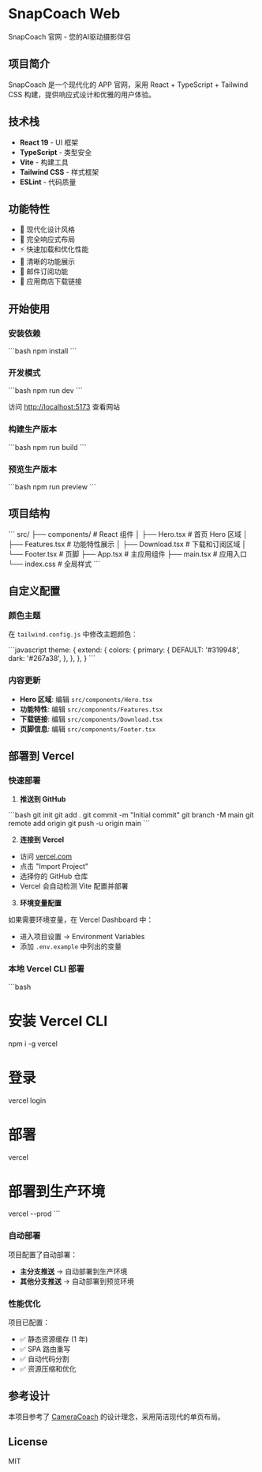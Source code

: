 # SnapCoach Web

SnapCoach 官网 - 您的AI驱动摄影伴侣

## 项目简介

SnapCoach 是一个现代化的 APP 官网，采用 React + TypeScript + Tailwind CSS 构建，提供响应式设计和优雅的用户体验。

## 技术栈

- **React 19** - UI 框架
- **TypeScript** - 类型安全
- **Vite** - 构建工具
- **Tailwind CSS** - 样式框架
- **ESLint** - 代码质量

## 功能特性

- 🎨 现代化设计风格
- 📱 完全响应式布局
- ⚡ 快速加载和优化性能
- 🎯 清晰的功能展示
- 📧 邮件订阅功能
- 🔗 应用商店下载链接

## 开始使用

### 安装依赖

\`\`\`bash
npm install
\`\`\`

### 开发模式

\`\`\`bash
npm run dev
\`\`\`

访问 [http://localhost:5173](http://localhost:5173) 查看网站

### 构建生产版本

\`\`\`bash
npm run build
\`\`\`

### 预览生产版本

\`\`\`bash
npm run preview
\`\`\`

## 项目结构

\`\`\`
src/
├── components/          # React 组件
│   ├── Hero.tsx        # 首页 Hero 区域
│   ├── Features.tsx    # 功能特性展示
│   ├── Download.tsx    # 下载和订阅区域
│   └── Footer.tsx      # 页脚
├── App.tsx             # 主应用组件
├── main.tsx            # 应用入口
└── index.css           # 全局样式
\`\`\`

## 自定义配置

### 颜色主题

在 `tailwind.config.js` 中修改主题颜色：

\`\`\`javascript
theme: {
  extend: {
    colors: {
      primary: {
        DEFAULT: '#319948',
        dark: '#267a38',
      },
    },
  },
}
\`\`\`

### 内容更新

- **Hero 区域**: 编辑 `src/components/Hero.tsx`
- **功能特性**: 编辑 `src/components/Features.tsx`
- **下载链接**: 编辑 `src/components/Download.tsx`
- **页脚信息**: 编辑 `src/components/Footer.tsx`

## 部署到 Vercel

### 快速部署

1. **推送到 GitHub**

\`\`\`bash
git init
git add .
git commit -m "Initial commit"
git branch -M main
git remote add origin <your-repo-url>
git push -u origin main
\`\`\`

2. **连接到 Vercel**

- 访问 [vercel.com](https://vercel.com)
- 点击 "Import Project"
- 选择你的 GitHub 仓库
- Vercel 会自动检测 Vite 配置并部署

3. **环境变量配置**

如果需要环境变量，在 Vercel Dashboard 中：
- 进入项目设置 → Environment Variables
- 添加 `.env.example` 中列出的变量

### 本地 Vercel CLI 部署

\`\`\`bash
# 安装 Vercel CLI
npm i -g vercel

# 登录
vercel login

# 部署
vercel

# 部署到生产环境
vercel --prod
\`\`\`

### 自动部署

项目配置了自动部署：
- **主分支推送** → 自动部署到生产环境
- **其他分支推送** → 自动部署到预览环境

### 性能优化

项目已配置：
- ✅ 静态资源缓存 (1 年)
- ✅ SPA 路由重写
- ✅ 自动代码分割
- ✅ 资源压缩和优化

## 参考设计

本项目参考了 [CameraCoach](https://www.cameracoach.app/) 的设计理念，采用简洁现代的单页布局。

## License

MIT
